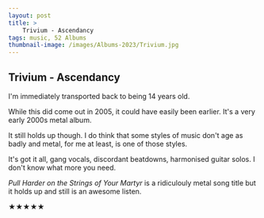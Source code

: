 ```yaml
---
layout: post 
title: >
    Trivium - Ascendancy
tags: music, 52 Albums
thumbnail-image: /images/Albums-2023/Trivium.jpg
---
```


## Trivium - Ascendancy

I'm immediately transported back to being 14 years old. 

While this did come out in 2005, it could have easily been earlier. It's a very early 2000s metal album.

It still holds up though. I do think that some styles of music don't age as badly and metal, for me at least, is one of those styles.

It's got it all, gang vocals, discordant beatdowns, harmonised guitar solos. I don't know what more you need. 

*Pull Harder on the Strings of Your Martyr* is a ridiculouly metal song title but it holds up and still is an awesome listen.

 

★★★★★